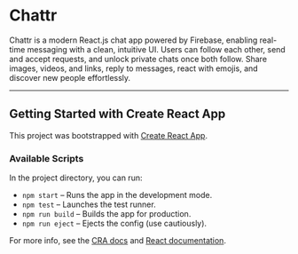 # Chattr

Chattr is a modern React.js chat app powered by Firebase, enabling real-time messaging with a clean, intuitive UI. Users can follow each other, send and accept requests, and unlock private chats once both follow. Share images, videos, and links, reply to messages, react with emojis, and discover new people effortlessly.

---

## Getting Started with Create React App

This project was bootstrapped with [Create React App](https://github.com/facebook/create-react-app).

### Available Scripts

In the project directory, you can run:

- `npm start` – Runs the app in the development mode.
- `npm test` – Launches the test runner.
- `npm run build` – Builds the app for production.
- `npm run eject` – Ejects the config (use cautiously).

For more info, see the [CRA docs](https://facebook.github.io/create-react-app/docs/getting-started) and [React documentation](https://reactjs.org/).